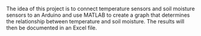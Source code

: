 The idea of this project is to connect temperature sensors and soil moisture sensors to an Arduino and use MATLAB to create a graph that determines the relationship between temperature and soil moisture. The results will then be documented in an Excel file.

